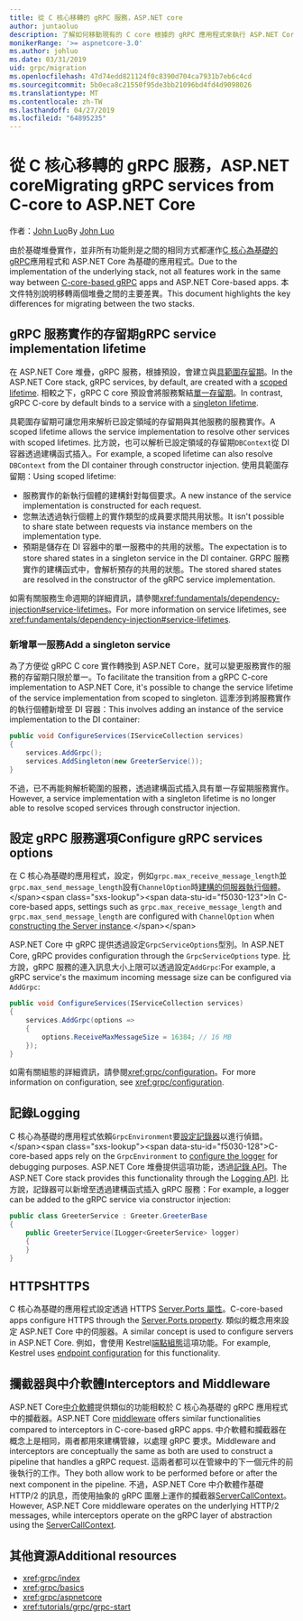```yaml
---
title: 從 C 核心移轉的 gRPC 服務，ASP.NET core
author: juntaoluo
description: 了解如何移動現有的 C core 根據的 gRPC 應用程式來執行 ASP.NET Core 堆疊的頂端。
monikerRange: '>= aspnetcore-3.0'
ms.author: johluo
ms.date: 03/31/2019
uid: grpc/migration
ms.openlocfilehash: 47d74edd821124f0c8390d704ca7931b7eb6c4cd
ms.sourcegitcommit: 5b0eca8c21550f95de3bb21096bd4fd4d9098026
ms.translationtype: MT
ms.contentlocale: zh-TW
ms.lasthandoff: 04/27/2019
ms.locfileid: "64895235"
---
```

# <a name="migrating-grpc-services-from-c-core-to-aspnet-core"></a><span data-ttu-id="f5030-103">從 C 核心移轉的 gRPC 服務，ASP.NET core</span><span class="sxs-lookup"><span data-stu-id="f5030-103">Migrating gRPC services from C-core to ASP.NET Core</span></span>

<span data-ttu-id="f5030-104">作者：[John Luo](https://github.com/juntaoluo)</span><span class="sxs-lookup"><span data-stu-id="f5030-104">By [John Luo](https://github.com/juntaoluo)</span></span>

<span data-ttu-id="f5030-105">由於基礎堆疊實作，並非所有功能則是之間的相同方式都運作[C 核心為基礎的 gRPC](https://grpc.io/blog/grpc-stacks)應用程式和 ASP.NET Core 為基礎的應用程式。</span><span class="sxs-lookup"><span data-stu-id="f5030-105">Due to the implementation of the underlying stack, not all features work in the same way between [C-core-based gRPC](https://grpc.io/blog/grpc-stacks) apps and ASP.NET Core-based apps.</span></span> <span data-ttu-id="f5030-106">本文件特別說明移轉兩個堆疊之間的主要差異。</span><span class="sxs-lookup"><span data-stu-id="f5030-106">This document highlights the key differences for migrating between the two stacks.</span></span>

## <a name="grpc-service-implementation-lifetime"></a><span data-ttu-id="f5030-107">gRPC 服務實作的存留期</span><span class="sxs-lookup"><span data-stu-id="f5030-107">gRPC service implementation lifetime</span></span>

<span data-ttu-id="f5030-108">在 ASP.NET Core 堆疊，gRPC 服務，根據預設，會建立與[具範圍存留期](xref:fundamentals/dependency-injection#service-lifetimes)。</span><span class="sxs-lookup"><span data-stu-id="f5030-108">In the ASP.NET Core stack, gRPC services, by default, are created with a [scoped lifetime](xref:fundamentals/dependency-injection#service-lifetimes).</span></span> <span data-ttu-id="f5030-109">相較之下，gRPC C core 預設會將服務繫結[單一存留期](xref:fundamentals/dependency-injection#service-lifetimes)。</span><span class="sxs-lookup"><span data-stu-id="f5030-109">In contrast, gRPC C-core by default binds to a service with a [singleton lifetime](xref:fundamentals/dependency-injection#service-lifetimes).</span></span>

<span data-ttu-id="f5030-110">具範圍存留期可讓您用來解析已設定領域的存留期與其他服務的服務實作。</span><span class="sxs-lookup"><span data-stu-id="f5030-110">A scoped lifetime allows the service implementation to resolve other services with scoped lifetimes.</span></span> <span data-ttu-id="f5030-111">比方說，也可以解析已設定領域的存留期`DBContext`從 DI 容器透過建構函式插入。</span><span class="sxs-lookup"><span data-stu-id="f5030-111">For example, a scoped lifetime can also resolve `DBContext` from the DI container through constructor injection.</span></span> <span data-ttu-id="f5030-112">使用具範圍存留期：</span><span class="sxs-lookup"><span data-stu-id="f5030-112">Using scoped lifetime:</span></span>

* <span data-ttu-id="f5030-113">服務實作的新執行個體的建構針對每個要求。</span><span class="sxs-lookup"><span data-stu-id="f5030-113">A new instance of the service implementation is constructed for each request.</span></span>
* <span data-ttu-id="f5030-114">您無法透過執行個體上的實作類型的成員要求間共用狀態。</span><span class="sxs-lookup"><span data-stu-id="f5030-114">It isn't possible to share state between requests via instance members on the implementation type.</span></span>
* <span data-ttu-id="f5030-115">預期是儲存在 DI 容器中的單一服務中的共用的狀態。</span><span class="sxs-lookup"><span data-stu-id="f5030-115">The expectation is to store shared states in a singleton service in the DI container.</span></span> <span data-ttu-id="f5030-116">GRPC 服務實作的建構函式中，會解析預存的共用的狀態。</span><span class="sxs-lookup"><span data-stu-id="f5030-116">The stored shared states are resolved in the constructor of the gRPC service implementation.</span></span>

<span data-ttu-id="f5030-117">如需有關服務生命週期的詳細資訊，請參閱<xref:fundamentals/dependency-injection#service-lifetimes>。</span><span class="sxs-lookup"><span data-stu-id="f5030-117">For more information on service lifetimes, see <xref:fundamentals/dependency-injection#service-lifetimes>.</span></span>

### <a name="add-a-singleton-service"></a><span data-ttu-id="f5030-118">新增單一服務</span><span class="sxs-lookup"><span data-stu-id="f5030-118">Add a singleton service</span></span>

<span data-ttu-id="f5030-119">為了方便從 gRPC C core 實作轉換到 ASP.NET Core，就可以變更服務實作的服務的存留期只限於單一。</span><span class="sxs-lookup"><span data-stu-id="f5030-119">To facilitate the transition from a gRPC C-core implementation to ASP.NET Core, it's possible to change the service lifetime of the service implementation from scoped to singleton.</span></span> <span data-ttu-id="f5030-120">這牽涉到將服務實作的執行個體新增至 DI 容器：</span><span class="sxs-lookup"><span data-stu-id="f5030-120">This involves adding an instance of the service implementation to the DI container:</span></span>

```csharp
public void ConfigureServices(IServiceCollection services)
{
    services.AddGrpc();
    services.AddSingleton(new GreeterService());
}
```

<span data-ttu-id="f5030-121">不過，已不再能夠解析範圍的服務，透過建構函式插入具有單一存留期服務實作。</span><span class="sxs-lookup"><span data-stu-id="f5030-121">However, a service implementation with a singleton lifetime is no longer able to resolve scoped services through constructor injection.</span></span>

## <a name="configure-grpc-services-options"></a><span data-ttu-id="f5030-122">設定 gRPC 服務選項</span><span class="sxs-lookup"><span data-stu-id="f5030-122">Configure gRPC services options</span></span>

<span data-ttu-id="f5030-123">在 C 核心為基礎的應用程式，設定，例如`grpc.max_receive_message_length`並`grpc.max_send_message_length`設有`ChannelOption`時[建構的伺服器執行個體](https://grpc.io/grpc/csharp/api/Grpc.Core.Server.html#Grpc_Core_Server__ctor_System_Collections_Generic_IEnumerable_Grpc_Core_ChannelOption__)。</span><span class="sxs-lookup"><span data-stu-id="f5030-123">In C-core-based apps, settings such as `grpc.max_receive_message_length` and `grpc.max_send_message_length` are configured with `ChannelOption` when [constructing the Server instance](https://grpc.io/grpc/csharp/api/Grpc.Core.Server.html#Grpc_Core_Server__ctor_System_Collections_Generic_IEnumerable_Grpc_Core_ChannelOption__).</span></span>

<span data-ttu-id="f5030-124">ASP.NET Core 中 gRPC 提供透過設定`GrpcServiceOptions`型別。</span><span class="sxs-lookup"><span data-stu-id="f5030-124">In ASP.NET Core, gRPC provides configuration through the `GrpcServiceOptions` type.</span></span> <span data-ttu-id="f5030-125">比方說，gRPC 服務的連入訊息大小上限可以透過設定`AddGrpc`:</span><span class="sxs-lookup"><span data-stu-id="f5030-125">For example, a gRPC service's the maximum incoming message size can be configured via `AddGrpc`:</span></span>

```csharp
public void ConfigureServices(IServiceCollection services)
{
    services.AddGrpc(options =>
    {
        options.ReceiveMaxMessageSize = 16384; // 16 MB
    });
}
```

<span data-ttu-id="f5030-126">如需有關組態的詳細資訊，請參閱<xref:grpc/configuration>。</span><span class="sxs-lookup"><span data-stu-id="f5030-126">For more information on configuration, see <xref:grpc/configuration>.</span></span>

## <a name="logging"></a><span data-ttu-id="f5030-127">記錄</span><span class="sxs-lookup"><span data-stu-id="f5030-127">Logging</span></span>

<span data-ttu-id="f5030-128">C 核心為基礎的應用程式依賴`GrpcEnvironment`要[設定記錄器](https://grpc.io/grpc/csharp/api/Grpc.Core.GrpcEnvironment.html?q=size#Grpc_Core_GrpcEnvironment_SetLogger_Grpc_Core_Logging_ILogger_)以進行偵錯。</span><span class="sxs-lookup"><span data-stu-id="f5030-128">C-core-based apps rely on the `GrpcEnvironment` to [configure the logger](https://grpc.io/grpc/csharp/api/Grpc.Core.GrpcEnvironment.html?q=size#Grpc_Core_GrpcEnvironment_SetLogger_Grpc_Core_Logging_ILogger_) for debugging purposes.</span></span> <span data-ttu-id="f5030-129">ASP.NET Core 堆疊提供這項功能，透過[記錄 API](xref:fundamentals/logging/index)。</span><span class="sxs-lookup"><span data-stu-id="f5030-129">The ASP.NET Core stack provides this functionality through the [Logging API](xref:fundamentals/logging/index).</span></span> <span data-ttu-id="f5030-130">比方說，記錄器可以新增至透過建構函式插入 gRPC 服務：</span><span class="sxs-lookup"><span data-stu-id="f5030-130">For example, a logger can be added to the gRPC service via constructor injection:</span></span>

```csharp
public class GreeterService : Greeter.GreeterBase
{
    public GreeterService(ILogger<GreeterService> logger)
    {
    }
}
```

## <a name="https"></a><span data-ttu-id="f5030-131">HTTPS</span><span class="sxs-lookup"><span data-stu-id="f5030-131">HTTPS</span></span>

<span data-ttu-id="f5030-132">C 核心為基礎的應用程式設定透過 HTTPS [Server.Ports 屬性](https://grpc.io/grpc/csharp/api/Grpc.Core.Server.html#Grpc_Core_Server_Ports)。</span><span class="sxs-lookup"><span data-stu-id="f5030-132">C-core-based apps configure HTTPS through the [Server.Ports property](https://grpc.io/grpc/csharp/api/Grpc.Core.Server.html#Grpc_Core_Server_Ports).</span></span> <span data-ttu-id="f5030-133">類似的概念用來設定 ASP.NET Core 中的伺服器。</span><span class="sxs-lookup"><span data-stu-id="f5030-133">A similar concept is used to configure servers in ASP.NET Core.</span></span> <span data-ttu-id="f5030-134">例如，會使用 Kestrel[端點組態](xref:fundamentals/servers/kestrel#endpoint-configuration)這項功能。</span><span class="sxs-lookup"><span data-stu-id="f5030-134">For example, Kestrel uses [endpoint configuration](xref:fundamentals/servers/kestrel#endpoint-configuration) for this functionality.</span></span>

## <a name="interceptors-and-middleware"></a><span data-ttu-id="f5030-135">攔截器與中介軟體</span><span class="sxs-lookup"><span data-stu-id="f5030-135">Interceptors and Middleware</span></span>

<span data-ttu-id="f5030-136">ASP.NET Core[中介軟體](xref:fundamentals/middleware/index)提供類似的功能相較於 C 核心為基礎的 gRPC 應用程式中的攔截器。</span><span class="sxs-lookup"><span data-stu-id="f5030-136">ASP.NET Core [middleware](xref:fundamentals/middleware/index) offers similar functionalities compared to interceptors in C-core-based gRPC apps.</span></span> <span data-ttu-id="f5030-137">中介軟體和攔截器在概念上是相同，兩者都用來建構管線，以處理 gRPC 要求。</span><span class="sxs-lookup"><span data-stu-id="f5030-137">Middleware and interceptors are conceptually the same as both are used to construct a pipeline that handles a gRPC request.</span></span> <span data-ttu-id="f5030-138">這兩者都可以在管線中的下一個元件的前後執行的工作。</span><span class="sxs-lookup"><span data-stu-id="f5030-138">They both allow work to be performed before or after the next component in the pipeline.</span></span> <span data-ttu-id="f5030-139">不過，ASP.NET Core 中介軟體作基礎 HTTP/2 的訊息，而使用抽象的 gRPC 圖層上運作的攔截器[ServerCallContext](https://grpc.io/grpc/csharp/api/Grpc.Core.ServerCallContext.html)。</span><span class="sxs-lookup"><span data-stu-id="f5030-139">However, ASP.NET Core middleware operates on the underlying HTTP/2 messages, while interceptors operate on the gRPC layer of abstraction using the [ServerCallContext](https://grpc.io/grpc/csharp/api/Grpc.Core.ServerCallContext.html).</span></span>

## <a name="additional-resources"></a><span data-ttu-id="f5030-140">其他資源</span><span class="sxs-lookup"><span data-stu-id="f5030-140">Additional resources</span></span>

* <xref:grpc/index>
* <xref:grpc/basics>
* <xref:grpc/aspnetcore>
* <xref:tutorials/grpc/grpc-start>
